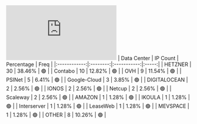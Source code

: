 ![Diagramm](https://github.com/obajay/StateSync-snapshots/blob/main/Projects/Planq/1/README.md)
| Data Center | IP Count | Percentage | Freq |
|:------------:|:--------:|:-----------:|:-----:|
| HETZNER | 30 | 38.46% | 🟢 |
| Contabo | 10 | 12.82% | 🟢 |
| OVH | 9 | 11.54% | 🟢 |
| PSINet | 5 | 6.41% | 🟢 |
| Google-Cloud | 3 | 3.85% | 🟢 |
| DIGITALOCEAN | 2 | 2.56% | 🟢 |
| IONOS | 2 | 2.56% | 🟢 |
| Netcup | 2 | 2.56% | 🟢 |
| Scaleway | 2 | 2.56% | 🟢 |
| AMAZON | 1 | 1.28% | 🟢 |
| IKOULA | 1 | 1.28% | 🟢 |
| Interserver | 1 | 1.28% | 🟢 |
| LeaseWeb | 1 | 1.28% | 🟢 |
| MEVSPACE | 1 | 1.28% | 🟢 |
| OTHER | 8 | 10.26% | 🟢 |